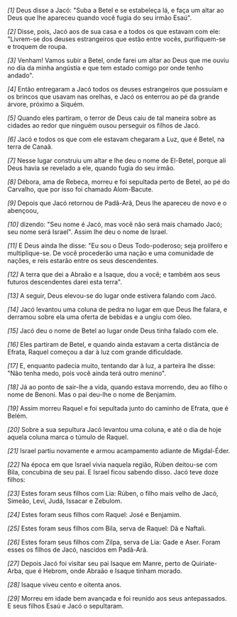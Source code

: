 *[1]* Deus disse a Jacó: "Suba a Betel e se estabeleça lá, e faça um altar ao Deus que lhe apareceu quando você fugia do seu irmão Esaú".

*[2]* Disse, pois, Jacó aos de sua casa e a todos os que estavam com ele: "Livrem-se dos deuses estrangeiros que estão entre vocês, purifiquem-se e troquem de roupa.

*[3]* Venham! Vamos subir a Betel, onde farei um altar ao Deus que me ouviu no dia da minha angústia e que tem estado comigo por onde tenho andado".

*[4]* Então entregaram a Jacó todos os deuses estrangeiros que possuíam e os brincos que usavam nas orelhas, e Jacó os enterrou ao pé da grande árvore, próximo a Siquém.

*[5]* Quando eles partiram, o terror de Deus caiu de tal maneira sobre as cidades ao redor que ninguém ousou perseguir os filhos de Jacó.

*[6]* Jacó e todos os que com ele estavam chegaram a Luz, que é Betel, na terra de Canaã.

*[7]* Nesse lugar construiu um altar e lhe deu o nome de El-Betel, porque ali Deus havia se revelado a ele, quando fugia do seu irmão.

*[8]* Débora, ama de Rebeca, morreu e foi sepultada perto de Betel, ao pé do Carvalho, que por isso foi chamado Alom-Bacute.

*[9]* Depois que Jacó retornou de Padã-Arã, Deus lhe apareceu de novo e o abençoou,

*[10]* dizendo: "Seu nome é Jacó, mas você não será mais chamado Jacó; seu nome será Israel". Assim lhe deu o nome de Israel.

*[11]* E Deus ainda lhe disse: "Eu sou o Deus Todo-poderoso; seja prolífero e multiplique-se. De você procederão uma nação e uma comunidade de nações, e reis estarão entre os seus descendentes.

*[12]* A terra que dei a Abraão e a Isaque, dou a você; e também aos seus futuros descendentes darei esta terra".

*[13]* A seguir, Deus elevou-se do lugar onde estivera falando com Jacó.

*[14]* Jacó levantou uma coluna de pedra no lugar em que Deus lhe falara, e derramou sobre ela uma oferta de bebidas e a ungiu com óleo.

*[15]* Jacó deu o nome de Betel ao lugar onde Deus tinha falado com ele.

*[16]* Eles partiram de Betel, e quando ainda estavam a certa distância de Efrata, Raquel começou a dar à luz com grande dificuldade.

*[17]* E, enquanto padecia muito, tentando dar à luz, a parteira lhe disse: "Não tenha medo, pois você ainda terá outro menino".

*[18]* Já ao ponto de sair-lhe a vida, quando estava morrendo, deu ao filho o nome de Benoni. Mas o pai deu-lhe o nome de Benjamim.

*[19]* Assim morreu Raquel e foi sepultada junto do caminho de Efrata, que é Belém.

*[20]* Sobre a sua sepultura Jacó levantou uma coluna, e até o dia de hoje aquela coluna marca o túmulo de Raquel.

*[21]* Israel partiu novamente e armou acampamento adiante de Migdal-Éder.

*[22]* Na época em que Israel vivia naquela região, Rúben deitou-se com Bila, concubina de seu pai. E Israel ficou sabendo disso. Jacó teve doze filhos:

*[23]* Estes foram seus filhos com Lia: Rúben, o filho mais velho de Jacó, Simeão, Levi, Judá, Issacar e Zebulom.

*[24]* Estes foram seus filhos com Raquel: José e Benjamim.

*[25]* Estes foram seus filhos com Bila, serva de Raquel: Dã e Naftali.

*[26]* Estes foram seus filhos com Zilpa, serva de Lia: Gade e Aser. Foram esses os filhos de Jacó, nascidos em Padã-Arã.

*[27]* Depois Jacó foi visitar seu pai Isaque em Manre, perto de Quiriate-Arba, que é Hebrom, onde Abraão e Isaque tinham morado.

*[28]* Isaque viveu cento e oitenta anos.

*[29]* Morreu em idade bem avançada e foi reunido aos seus antepassados. E seus filhos Esaú e Jacó o sepultaram.

